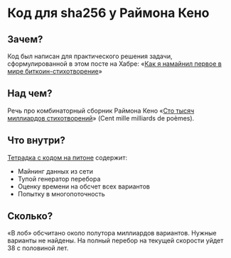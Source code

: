 # Код для sha256 у Раймона Кено

## Зачем?

Код был написан для практического решения задачи, сформулированной в этом посте на Хабре: «[Как я намайнил первое в мире биткоин-стихотворение](https://habr.com/ru/articles/728944/)»

## Над чем?

Речь про комбинаторный сборник Раймона Кено «[Сто тысяч миллиардов стихотворений](https://ru.wikipedia.org/wiki/%D0%A1%D1%82%D0%BE_%D1%82%D1%8B%D1%81%D1%8F%D1%87_%D0%BC%D0%B8%D0%BB%D0%BB%D0%B8%D0%B0%D1%80%D0%B4%D0%BE%D0%B2_%D1%81%D1%82%D0%B8%D1%85%D0%BE%D1%82%D0%B2%D0%BE%D1%80%D0%B5%D0%BD%D0%B8%D0%B9)» (Cent mille milliards de poèmes).

## Что внутри?

[Тетрадка с кодом на питоне](https://github.com/nevmenandr/queneau/blob/main/Queneau.ipynb) содержит:

* Майнинг данных из сети
* Тупой генератор перебора
* Оценку времени на обсчет всех вариантов
* Попытку в многопоточность

## Сколько?

«В лоб» обсчитано около полутора миллиардов вариантов. Нужные варианты не найдены. На полный перебор на текущей скорости уйдет 38 с половиной лет.
 
